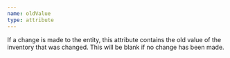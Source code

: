 ```yaml
---
name: oldValue
type: attribute
---
```


If a change is made to the entity, this attribute contains the old value of the inventory that was changed. This will be blank if no change has been made.